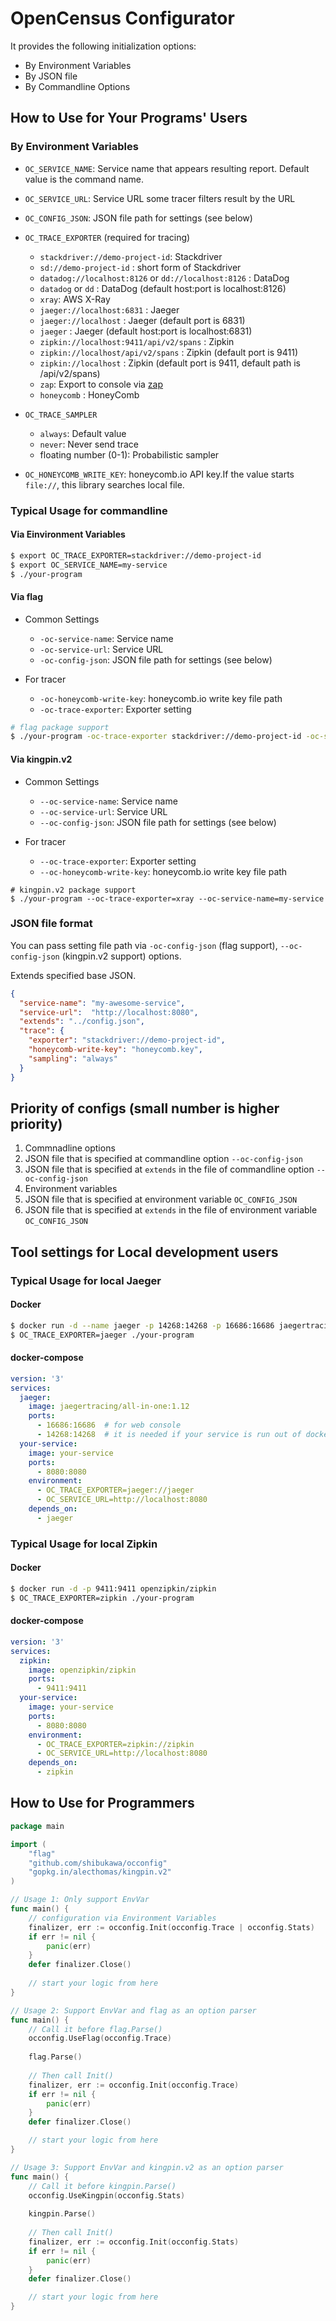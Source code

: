 # OpenCensus Configurator

It provides the following initialization options:

* By Environment Variables
* By JSON file
* By Commandline Options

## How to Use for Your Programs' Users

### By Environment Variables

* ``OC_SERVICE_NAME``: Service name that appears resulting report. Default value is the command name.

* ``OC_SERVICE_URL``:  Service URL some tracer filters result by the URL

* ``OC_CONFIG_JSON``: JSON file path for settings (see below)

* ``OC_TRACE_EXPORTER`` (required for tracing)

   * ``stackdriver://demo-project-id``: Stackdriver
   * ``sd://demo-project-id`` : short form of Stackdriver
   * ``datadog://localhost:8126`` or ``dd://localhost:8126`` : DataDog
   * ``datadog`` or ``dd`` : DataDog (default host:port is localhost:8126)
   * ``xray``: AWS X-Ray
   * ``jaeger://localhost:6831`` : Jaeger
   * ``jaeger://localhost`` : Jaeger (default port is 6831)
   * ``jaeger`` : Jaeger (default host:port is localhost:6831)
   * ``zipkin://localhost:9411/api/v2/spans`` : Zipkin
   * ``zipkin://localhost/api/v2/spans`` : Zipkin (default port is 9411)
   * ``zipkin://localhost`` : Zipkin (default port is 9411, default path is /api/v2/spans)
   * ``zap``: Export to console via [zap](https://godoc.org/go.uber.org/zap)
   * ``honeycomb`` : HoneyComb

* ``OC_TRACE_SAMPLER``

   * ``always``: Default value
   * ``never``: Never send trace
   * floating number (0-1): Probabilistic sampler

* ``OC_HONEYCOMB_WRITE_KEY``: honeycomb.io API key.If 
    the value starts ``file://``,
    this library searches local file.

### Typical Usage for commandline

#### Via Einvironment Variables

```bash
$ export OC_TRACE_EXPORTER=stackdriver://demo-project-id
$ export OC_SERVICE_NAME=my-service
$ ./your-program
```

#### Via flag

* Common Settings

   * ``-oc-service-name``: Service name
   * ``-oc-service-url``: Service URL
   * ``-oc-config-json``: JSON file path for settings (see below)

* For tracer

   * ``-oc-honeycomb-write-key``: honeycomb.io write key file path
   * ``-oc-trace-exporter``: Exporter setting

```bash
# flag package support
$ ./your-program -oc-trace-exporter stackdriver://demo-project-id -oc-service-name my-service
```

#### Via kingpin.v2

* Common Settings

   * ``--oc-service-name``: Service name
   * ``--oc-service-url``: Service URL
   * ``--oc-config-json``: JSON file path for settings (see below)

* For tracer

   * ``--oc-trace-exporter``: Exporter setting
   * ``--oc-honeycomb-write-key``: honeycomb.io write key file path

```
# kingpin.v2 package support
$ ./your-program --oc-trace-exporter=xray --oc-service-name=my-service
```

### JSON file format

You can pass setting file path via ``-oc-config-json`` (flag support),  ``--oc-config-json`` (kingpin.v2 support) options.

Extends specified base JSON.

```json
{
  "service-name": "my-awesome-service",
  "service-url":  "http://localhost:8080",
  "extends": "../config.json",
  "trace": {
    "exporter": "stackdriver://demo-project-id",
    "honeycomb-write-key": "honeycomb.key",
    "sampling": "always"
  }
}
```

## Priority of configs (small number is higher priority)

1. Commnadline options
2. JSON file that is specified at commandline option ``--oc-config-json``
3. JSON file that is specified at ``extends`` in the file of commandline option ``--oc-config-json``
4. Environment variables
5. JSON file that is specified at environment variable ``OC_CONFIG_JSON``
6. JSON file that is specified at ``extends`` in the file of environment variable ``OC_CONFIG_JSON``

## Tool settings for Local development users

### Typical Usage for local Jaeger

#### Docker

```bash
$ docker run -d --name jaeger -p 14268:14268 -p 16686:16686 jaegertracing/all-in-one:1.12
$ OC_TRACE_EXPORTER=jaeger ./your-program
```

#### docker-compose

```yaml
version: '3'
services:
  jaeger:
    image: jaegertracing/all-in-one:1.12
    ports:
      - 16686:16686  # for web console
      - 14268:14268  # it is needed if your service is run out of docker-compose
  your-service:
    image: your-service
    ports:
      - 8080:8080
    environment:
      - OC_TRACE_EXPORTER=jaeger://jaeger
      - OC_SERVICE_URL=http://localhost:8080
    depends_on:
      - jaeger
```

### Typical Usage for local Zipkin

#### Docker

```bash
$ docker run -d -p 9411:9411 openzipkin/zipkin
$ OC_TRACE_EXPORTER=zipkin ./your-program
```

#### docker-compose

```yaml
version: '3'
services:
  zipkin:
    image: openzipkin/zipkin
    ports:
      - 9411:9411
  your-service:
    image: your-service
    ports:
      - 8080:8080
    environment:
      - OC_TRACE_EXPORTER=zipkin://zipkin
      - OC_SERVICE_URL=http://localhost:8080
    depends_on:
      - zipkin
```

## How to Use for Programmers

```go
package main

import (
	"flag"
	"github.com/shibukawa/occonfig"
	"gopkg.in/alecthomas/kingpin.v2"
)

// Usage 1: Only support EnvVar
func main() {
	// configuration via Environment Variables
	finalizer, err := occonfig.Init(occonfig.Trace | occonfig.Stats)
	if err != nil {
		panic(err)
	}
	defer finalizer.Close()
	
	// start your logic from here
}

// Usage 2: Support EnvVar and flag as an option parser
func main() {
	// Call it before flag.Parse()
	occonfig.UseFlag(occonfig.Trace)
	
	flag.Parse()
	
	// Then call Init()
	finalizer, err := occonfig.Init(occonfig.Trace)
	if err != nil {
		panic(err)
	}
	defer finalizer.Close()

	// start your logic from here
}

// Usage 3: Support EnvVar and kingpin.v2 as an option parser
func main() {
	// Call it before kingpin.Parse()
	occonfig.UseKingpin(occonfig.Stats)
	
	kingpin.Parse()
	
	// Then call Init()
	finalizer, err := occonfig.Init(occonfig.Stats)
	if err != nil {
		panic(err)
	}
	defer finalizer.Close()

	// start your logic from here
}

```
